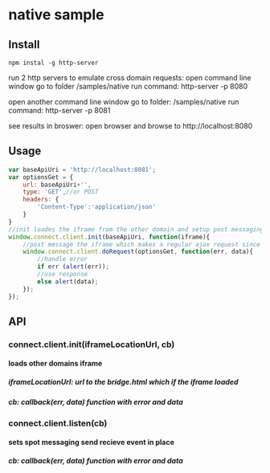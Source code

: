 # native sample

## Install
```
npm instal -g http-server
```

run 2 http servers to emulate cross domain requests:
open command line window
go to folder /samples/native
run command: http-server -p 8080

open another command line window 
go to folder: /samples/native
run command: http-server -p 8081

see results in broswer:
open browser and browse to http://localhost:8080

## Usage

```js
var baseApiUri = 'http://localhost:8081';
var optionsGet = {
    url: baseApiUri+'',
    type: 'GET',//or POST
    headers: {
        'Content-Type':'application/json'
    }
}
//init loades the iframe from the other domain and setup post messaging API 
window.connect.client.init(baseApiUri, function(iframe){
    //post message the iframe which makes a regular ajax request since has same domain
    window.connect.client.doRequest(optionsGet, function(err, data){
        //handle error
        if err (alert(err));
        //use response
        else alert(data);
    });
});
```

## API

### connect.client.init(iframeLocationUrl, cb)
#### loads other domains iframe
##### iframeLocationUrl: url to the bridge.html which if the iframe loaded
##### cb: callback(err, data) function with error and data

### connect.client.listen(cb)
#### sets spot messaging send recieve event in place
##### cb: callback(err, data) function with error and data





